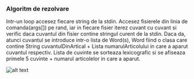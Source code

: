 ### Algoritm de rezolvare
Intr-un loop accesez fiecare string de la stdin.
Accesez fisierele din linia de comanda(args[]) pe rand, iar in fiecare fisier iterez cuvant cu cuvant si verific daca cuvantul din fisier contine stringul curent de la stdin. Daca da, atunci cuvantul se introduce intr-o lista de Word(s), Word fiind o clasa care contine String cuvantulDinArtical + Lista numarulArticolului in care a aparut cuvantul respectiv.
Lista de cuvinte se sorteaza lexicografic si se afiseaza primele 5 cuvinte + numarul articolelor in care a aparut.

![alt text](https://i.imgur.com/jTouJJq.png "Logo Title Text 1")

